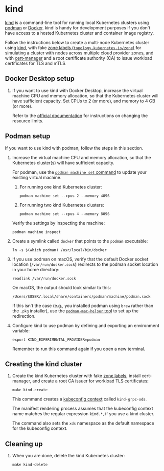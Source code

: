 # kind

[kind](https://kind.sigs.k8s.io/) is a command-line tool for running local
Kubernetes clusters using [podman](https://podman.io/) or
[Docker](https://www.docker.com/).
kind is handy for development purposes if you don't have access to a hosted
Kubernetes cluster and container image registry.

Follow the instructions below to create a multi-node Kubernetes cluster using
[kind](docs/kind.md), with fake
[zone labels (`topology.kubernetes.io/zone`)](https://kubernetes.io/docs/reference/labels-annotations-taints/#topologykubernetesiozone)
for simulating a cluster with nodes across multiple cloud provider zones, and
with [cert-manager](https://cert-manager.io/docs/) and a root certificate
authority (CA) to issue workload certificates for TLS and mTLS.

## Docker Desktop setup

1.  If you want to use kind with Docker Desktop, increase the virtual machine
    CPU and memory allocation, so that the Kubernetes cluster will have
    sufficient capacity. Set CPUs to 2 (or more), and memory to 4 GB (or more).

    Refer to the
    [official documentation](https://docs.docker.com/desktop/settings/mac/#resources)
    for instructions on changing the resource limits.

## Podman setup

If you want to use kind with podman, follow the steps in this section.

1.  Increase the virtual machine CPU and memory allocation, so that the
    Kubernetes cluster(s) will have sufficient capacity.

    For podman, use the
    [`podman machine set` command](https://docs.podman.io/en/latest/markdown/podman-machine-set.1.html)
    to update your existing virtual machine.

    1.  For running one kind Kubernetes cluster:

        ```shell
        podman machine set --cpus 2 --memory 4096
        ```

    2.  For running two kind Kubernetes clusters:

        ```shell
        podman machine set --cpus 4 --memory 8096
        ```

    Verify the settings by inspecting the machine:

    ```shell
    podman machine inspect
    ```

2.  Create a symlink called `docker` that points to the `podman` executable:

    ```shell
    ln -s $(which podman) /usr/local/bin/docker
    ```

3.  If you use podman on macOS, verify that the default Docker socket location
    (`/var/run/docker.sock`) redirects to the podman socket location in your
    home directory:

    ```shell
    readlink /var/run/docker.sock
    ```

    On macOS, the output should look similar to this:

    ```
    /Users/$USER/.local/share/containers/podman/machine/podman.sock
    ```

    If this isn't the case (e.g., you installed podman using `brew` rather
    than the `.pkg` installer), use the
    [`podman-mac-helper` tool](https://podman-desktop.io/docs/migrating-from-docker/using-podman-mac-helper)
    to set up the redirection.

4.  Configure kind to use podman by defining and exporting an environment
    variable:

    ```shell
    export KIND_EXPERIMENTAL_PROVIDER=podman
    ```

    Remember to run this command again if you open a new terminal.

## Creating the kind cluster

1.  Create the kind Kubernetes cluster with fake
    [zone labels](https://kubernetes.io/docs/reference/labels-annotations-taints/#topologykubernetesiozone),
    install cert-manager, and create a root CA issuer for workload TLS
    certificates:

    ```shell
    make kind-create
    ```

    This command creates a
    [kubeconfig context](https://kubernetes.io/docs/concepts/configuration/organize-cluster-access-kubeconfig/#context)
    called `kind-grpc-xds`.

    The manifest rendering process assumes that the kubeconfig context name
    matches the regular expression `kind.*`, if you use a kind cluster.

    The command also sets the `xds` namespace as the default namespace
    for the kubeconfig context.

## Cleaning up

1.  When you are done, delete the kind Kubernetes cluster:

    ```shell
    make kind-delete
    ```
